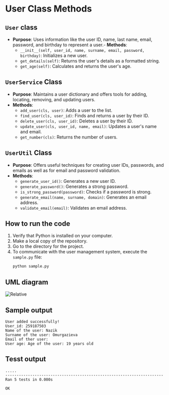 # User Class Methods  
## `User` class  
- **Purpose**: Uses information like the user ID, name, last name, email, password, and birthday to represent a user.- **Methods**:
  - `__init__(self, user_id, name, surname, email, password, birthday)`: Initializes a new user.
  - `get_details(self)`: Returns the user's details as a formatted string.
  - `get_age(self)`: Calculates and returns the user's age.  

## `UserService` Class

- **Purpose**: Maintains a user dictionary and offers tools for adding, locating, removing, and updating users.
- **Methods**:
  - `add_user(cls, user)`: Adds a user to the list.
  - `find_user(cls, user_id)`: Finds and returns a user by their ID.
  - `delete_user(cls, user_id)`: Deletes a user by their ID.
  - `update_user(cls, user_id, name, email)`: Updates a user's name and email.
  - `get_number(cls)`: Returns the number of users.  

## `UserUtil` Class

- **Purpose**: Offers useful techniques for creating user IDs, passwords, and emails as well as for email and password validation.
- **Methods**:
  - `generate_user_id()`: Generates a new user ID.
  - `generate_password()`: Generates a strong password.
  - `is_strong_password(password)`: Checks if a password is strong.
  - `generate_email(name, surname, domain)`: Generates an email address.
  - `validate_email(email)`: Validates an email address.  
## How to run the code  
1. Verify that Python is installed on your computer.
2. Make a local copy of the repository.
3. Go to the directory for the project.
4. To communicate with the user management system, execute the `sample.py` file:
   ```sh
   python sample.py
   ```  

## UML diagram  
![Relative](/UML_diagram.png)  

## Sample output  

```
User added successfully!
User_id: 259187503
Name of the user: Nazik
Surname of the user: Omurgazieva
Email of ther user:
User age: Age of the user: 19 years old
```

## Tesst output  
```
.....
----------------------------------------------------------------------
Ran 5 tests in 0.000s

OK
```
